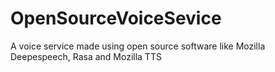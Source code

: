 # OpenSourceVoiceSevice
A voice service made using open source software like Mozilla Deepespeech, Rasa and Mozilla TTS
